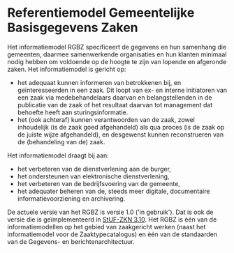 # Referentiemodel Gemeentelijke Basisgegevens Zaken
Het informatiemodel RGBZ specificeert de gegevens en hun samenhang die gemeenten, daarmee samenwerkende organisaties en hun klanten minimaal 
nodig hebben om voldoende op de hoogte te zijn van lopende en afgeronde zaken. Het informatiemodel is gericht op:

* het adequaat kunnen informeren van betrokkenen bij, en geïnteresseerden in een zaak. Dit loopt van ex- en interne initiatoren van een zaak 
via medebehandelaars daarvan en belangstellenden in de publicatie van de zaak of het resultaat daarvan tot management dat behoefte heeft aan 
sturingsinformatie.
* het (ook achteraf) kunnen verantwoorden van de zaak, zowel inhoudelijk (is de zaak goed afgehandeld) als qua proces (is de zaak op de juiste 
wijze afgehandeld), en desgewenst kunnen reconstrueren van de (behandeling van de) zaak.

Het informatiemodel draagt bij aan:

* het verbeteren van de dienstverlening aan de burger,
* het ondersteunen van elektronische dienstverlening,
* het verbeteren van de bedrijfsvoering van de gemeente,
* het adequater beheren van de, steeds meer digitale, documentaire informatievoorziening en archivering.

De actuele versie van het RGBZ is versie 1.0 ('in gebruik'). Dat is ook de versie die is geïmplementeerd in [StUF-ZKN 3.10](https://vng-realisatie.github.io/StUF-ZKN/). 
Het RGBZ is één van de informatiemodellen op het gebied van zaakgericht werken (naast het informatiemodel voor de Zaaktypecatalogus) en één van 
de standaarden van de Gegevens- en berichtenarchitectuur.